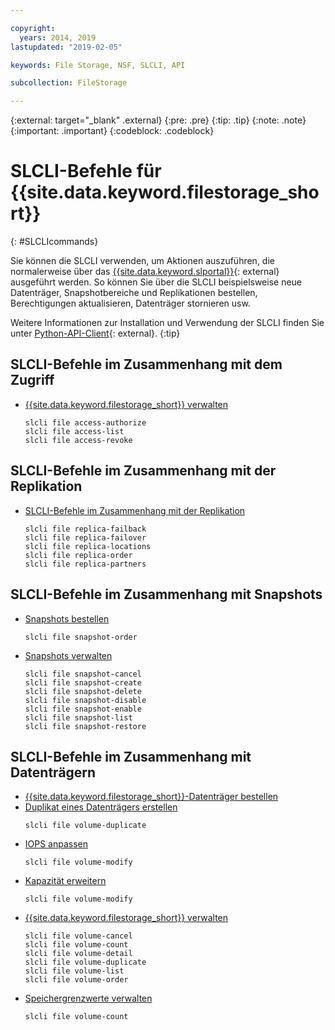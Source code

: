 ```yaml
---

copyright:
  years: 2014, 2019
lastupdated: "2019-02-05"

keywords: File Storage, NSF, SLCLI, API

subcollection: FileStorage

---
```

{:external: target="_blank" .external}
{:pre: .pre}
{:tip: .tip}
{:note: .note}
{:important: .important}
{:codeblock: .codeblock}

# SLCLI-Befehle für {{site.data.keyword.filestorage_short}}
{: #SLCLIcommands}

Sie können die SLCLI verwenden, um Aktionen auszuführen, die normalerweise über das [{{site.data.keyword.slportal}}](https://control.softlayer.com/){: external} ausgeführt werden. So können Sie über die SLCLI beispielsweise neue Datenträger, Snapshotbereiche und Replikationen bestellen, Berechtigungen aktualisieren, Datenträger stornieren usw.

Weitere Informationen zur Installation und Verwendung der SLCLI finden Sie unter [Python-API-Client](https://softlayer-python.readthedocs.io/en/latest/cli/){: external}.
{:tip}

## SLCLI-Befehle im Zusammenhang mit dem Zugriff
* [{{site.data.keyword.filestorage_short}} verwalten](/docs/infrastructure/FileStorage?topic=FileStorage-managingstorage)  
  ```
  slcli file access-authorize
  slcli file access-list
  slcli file access-revoke
  ```

## SLCLI-Befehle im Zusammenhang mit der Replikation

* [SLCLI-Befehle im Zusammenhang mit der Replikation](/docs/infrastructure/FileStorage?topic=FileStorage-replication#clicommands)
  ```
  slcli file replica-failback
  slcli file replica-failover
  slcli file replica-locations
  slcli file replica-order
  slcli file replica-partners
  ```

## SLCLI-Befehle im Zusammenhang mit Snapshots

* [Snapshots bestellen](/docs/infrastructure/FileStorage?topic=FileStorage-ordering-snapshots)
  ```
  slcli file snapshot-order
  ```

* [Snapshots verwalten](/docs/infrastructure/FileStorage?topic=FileStorage-managingSnapshots)
  ```
  slcli file snapshot-cancel
  slcli file snapshot-create
  slcli file snapshot-delete
  slcli file snapshot-disable
  slcli file snapshot-enable
  slcli file snapshot-list
  slcli file snapshot-restore
  ```

## SLCLI-Befehle im Zusammenhang mit Datenträgern

* [{{site.data.keyword.filestorage_short}}-Datenträger bestellen](/docs/infrastructure/FileStorage?topic=FileStorage-orderingSLCLI)
* [Duplikat eines Datenträgers erstellen](/docs/infrastructure/FileStorage?topic=FileStorage-duplicatevolume)
  ```
  slcli file volume-duplicate
  ```
* [IOPS anpassen](/docs/infrastructure/FileStorage?topic=FileStorage-adjustingIOPS#adjustingsteps)
  ```
  slcli file volume-modify
  ```
* [Kapazität erweitern](/docs/infrastructure/FileStorage?topic=FileStorage-expandCapacity#resizingsteps)
  ```
  slcli file volume-modify
  ```
* [{{site.data.keyword.filestorage_short}} verwalten](/docs/infrastructure/FileStorage?topic=FileStorage-managingstorage)
  ```
  slcli file volume-cancel
  slcli file volume-count
  slcli file volume-detail
  slcli file volume-duplicate
  slcli file volume-list
  slcli file volume-order
  ```
* [Speichergrenzwerte verwalten](/docs/infrastructure/FileStorage?topic=FileStorage-managinglimits)
  ```
  slcli file volume-count
  ```
